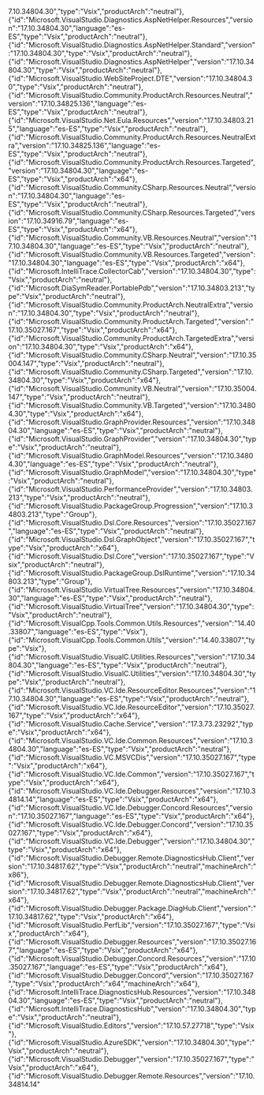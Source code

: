 7.10.34804.30","type":"Vsix","productArch":"neutral"},{"id":"Microsoft.VisualStudio.Diagnostics.AspNetHelper.Resources","version":"17.10.34804.30","language":"es-ES","type":"Vsix","productArch":"neutral"},{"id":"Microsoft.VisualStudio.Diagnostics.AspNetHelper.Standard","version":"17.10.34804.30","type":"Vsix","productArch":"neutral"},{"id":"Microsoft.VisualStudio.Diagnostics.AspNetHelper","version":"17.10.34804.30","type":"Vsix","productArch":"neutral"},{"id":"Microsoft.VisualStudio.WebSiteProject.DTE","version":"17.10.34804.30","type":"Vsix","productArch":"neutral"},{"id":"Microsoft.VisualStudio.Community.ProductArch.Resources.Neutral","version":"17.10.34825.136","language":"es-ES","type":"Vsix","productArch":"neutral"},{"id":"Microsoft.VisualStudio.Net.Eula.Resources","version":"17.10.34803.215","language":"es-ES","type":"Vsix","productArch":"neutral"},{"id":"Microsoft.VisualStudio.Community.ProductArch.Resources.NeutralExtra","version":"17.10.34825.136","language":"es-ES","type":"Vsix","productArch":"neutral"},{"id":"Microsoft.VisualStudio.Community.ProductArch.Resources.Targeted","version":"17.10.34804.30","language":"es-ES","type":"Vsix","productArch":"x64"},{"id":"Microsoft.VisualStudio.Community.CSharp.Resources.Neutral","version":"17.10.34804.30","language":"es-ES","type":"Vsix","productArch":"neutral"},{"id":"Microsoft.VisualStudio.Community.CSharp.Resources.Targeted","version":"17.10.34916.79","language":"es-ES","type":"Vsix","productArch":"x64"},{"id":"Microsoft.VisualStudio.Community.VB.Resources.Neutral","version":"17.10.34804.30","language":"es-ES","type":"Vsix","productArch":"neutral"},{"id":"Microsoft.VisualStudio.Community.VB.Resources.Targeted","version":"17.10.34804.30","language":"es-ES","type":"Vsix","productArch":"x64"},{"id":"Microsoft.IntelliTrace.CollectorCab","version":"17.10.34804.30","type":"Vsix","productArch":"neutral"},{"id":"Microsoft.DiaSymReader.PortablePdb","version":"17.10.34803.213","type":"Vsix","productArch":"neutral"},{"id":"Microsoft.VisualStudio.Community.ProductArch.NeutralExtra","version":"17.10.34804.30","type":"Vsix","productArch":"neutral"},{"id":"Microsoft.VisualStudio.Community.ProductArch.Targeted","version":"17.10.35027.167","type":"Vsix","productArch":"x64"},{"id":"Microsoft.VisualStudio.Community.ProductArch.TargetedExtra","version":"17.10.34804.30","type":"Vsix","productArch":"x64"},{"id":"Microsoft.VisualStudio.Community.CSharp.Neutral","version":"17.10.35004.147","type":"Vsix","productArch":"neutral"},{"id":"Microsoft.VisualStudio.Community.CSharp.Targeted","version":"17.10.34804.30","type":"Vsix","productArch":"x64"},{"id":"Microsoft.VisualStudio.Community.VB.Neutral","version":"17.10.35004.147","type":"Vsix","productArch":"neutral"},{"id":"Microsoft.VisualStudio.Community.VB.Targeted","version":"17.10.34804.30","type":"Vsix","productArch":"x64"},{"id":"Microsoft.VisualStudio.GraphProvider.Resources","version":"17.10.34804.30","language":"es-ES","type":"Vsix","productArch":"neutral"},{"id":"Microsoft.VisualStudio.GraphProvider","version":"17.10.34804.30","type":"Vsix","productArch":"neutral"},{"id":"Microsoft.VisualStudio.GraphModel.Resources","version":"17.10.34804.30","language":"es-ES","type":"Vsix","productArch":"neutral"},{"id":"Microsoft.VisualStudio.GraphModel","version":"17.10.34804.30","type":"Vsix","productArch":"neutral"},{"id":"Microsoft.VisualStudio.PerformanceProvider","version":"17.10.34803.213","type":"Vsix","productArch":"neutral"},{"id":"Microsoft.VisualStudio.PackageGroup.Progression","version":"17.10.34803.213","type":"Group"},{"id":"Microsoft.VisualStudio.Dsl.Core.Resources","version":"17.10.35027.167","language":"es-ES","type":"Vsix","productArch":"neutral"},{"id":"Microsoft.VisualStudio.Dsl.GraphObject","version":"17.10.35027.167","type":"Vsix","productArch":"x64"},{"id":"Microsoft.VisualStudio.Dsl.Core","version":"17.10.35027.167","type":"Vsix","productArch":"neutral"},{"id":"Microsoft.VisualStudio.PackageGroup.DslRuntime","version":"17.10.34803.213","type":"Group"},{"id":"Microsoft.VisualStudio.VirtualTree.Resources","version":"17.10.34804.30","language":"es-ES","type":"Vsix","productArch":"neutral"},{"id":"Microsoft.VisualStudio.VirtualTree","version":"17.10.34804.30","type":"Vsix","productArch":"neutral"},{"id":"Microsoft.VisualCpp.Tools.Common.Utils.Resources","version":"14.40.33807","language":"es-ES","type":"Vsix"},{"id":"Microsoft.VisualCpp.Tools.Common.Utils","version":"14.40.33807","type":"Vsix"},{"id":"Microsoft.VisualStudio.VisualC.Utilities.Resources","version":"17.10.34804.30","language":"es-ES","type":"Vsix","productArch":"neutral"},{"id":"Microsoft.VisualStudio.VisualC.Utilities","version":"17.10.34804.30","type":"Vsix","productArch":"neutral"},{"id":"Microsoft.VisualStudio.VC.Ide.ResourceEditor.Resources","version":"17.10.34804.30","language":"es-ES","type":"Vsix","productArch":"neutral"},{"id":"Microsoft.VisualStudio.VC.Ide.ResourceEditor","version":"17.10.35027.167","type":"Vsix","productArch":"x64"},{"id":"Microsoft.VisualStudio.Cache.Service","version":"17.3.73.23292","type":"Vsix","productArch":"x64"},{"id":"Microsoft.VisualStudio.VC.Ide.Common.Resources","version":"17.10.34804.30","language":"es-ES","type":"Vsix","productArch":"neutral"},{"id":"Microsoft.VisualStudio.VC.MSVCDis","version":"17.10.35027.167","type":"Vsix","productArch":"x64"},{"id":"Microsoft.VisualStudio.VC.Ide.Common","version":"17.10.35027.167","type":"Vsix","productArch":"x64"},{"id":"Microsoft.VisualStudio.VC.Ide.Debugger.Resources","version":"17.10.34814.14","language":"es-ES","type":"Vsix","productArch":"x64"},{"id":"Microsoft.VisualStudio.VC.Ide.Debugger.Concord.Resources","version":"17.10.35027.167","language":"es-ES","type":"Vsix","productArch":"x64"},{"id":"Microsoft.VisualStudio.VC.Ide.Debugger.Concord","version":"17.10.35027.167","type":"Vsix","productArch":"x64"},{"id":"Microsoft.VisualStudio.VC.Ide.Debugger","version":"17.10.34804.30","type":"Vsix","productArch":"x64"},{"id":"Microsoft.VisualStudio.Debugger.Remote.DiagnosticsHub.Client","version":"17.10.34817.62","type":"Vsix","productArch":"neutral","machineArch":"x86"},{"id":"Microsoft.VisualStudio.Debugger.Remote.DiagnosticsHub.Client","version":"17.10.34817.62","type":"Vsix","productArch":"neutral","machineArch":"x64"},{"id":"Microsoft.VisualStudio.Debugger.Package.DiagHub.Client","version":"17.10.34817.62","type":"Vsix","productArch":"x64"},{"id":"Microsoft.VisualStudio.PerfLib","version":"17.10.35027.167","type":"Vsix","productArch":"x64"},{"id":"Microsoft.VisualStudio.Debugger.Resources","version":"17.10.35027.167","language":"es-ES","type":"Vsix","productArch":"x64"},{"id":"Microsoft.VisualStudio.Debugger.Concord.Resources","version":"17.10.35027.167","language":"es-ES","type":"Vsix","productArch":"x64"},{"id":"Microsoft.VisualStudio.Debugger.Concord","version":"17.10.35027.167","type":"Vsix","productArch":"x64","machineArch":"x64"},{"id":"Microsoft.IntelliTrace.DiagnosticsHub.Resources","version":"17.10.34804.30","language":"es-ES","type":"Vsix","productArch":"neutral"},{"id":"Microsoft.IntelliTrace.DiagnosticsHub","version":"17.10.34804.30","type":"Vsix","productArch":"neutral"},{"id":"Microsoft.VisualStudio.Editors","version":"17.10.57.27718","type":"Vsix"},{"id":"Microsoft.VisualStudio.AzureSDK","version":"17.10.34804.30","type":"Vsix","productArch":"neutral"},{"id":"Microsoft.VisualStudio.Debugger","version":"17.10.35027.167","type":"Vsix","productArch":"x64"},{"id":"Microsoft.VisualStudio.Debugger.Remote.Resources","version":"17.10.34814.14"